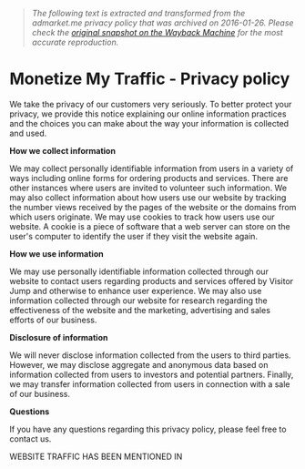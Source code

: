 > *The following text is extracted and transformed from the admarket.me privacy policy that was archived on 2016-01-26. Please check the [original snapshot on the Wayback Machine](https://web.archive.org/web/20160126064420id_/http%3A//admarket.me/privacy) for the most accurate reproduction.*

# Monetize My Traffic - Privacy policy

We take the privacy of our customers very seriously. To better protect your privacy, we provide this notice explaining our online information practices and the choices you can make about the way your information is collected and used.

**How we collect information**

We may collect personally identifiable information from users in a variety of ways including online forms for ordering products and services. There are other instances where users are invited to volunteer such information. We may also collect information about how users use our website by tracking the number views received by the pages of the website or the domains from which users originate. We may use cookies to track how users use our website. A cookie is a piece of software that a web server can store on the user's computer to identify the user if they visit the website again.

**How we use information**

We may use personally identifiable information collected through our website to contact users regarding products and services offered by Visitor Jump and otherwise to enhance user experience. We may also use information collected through our website for research regarding the effectiveness of the website and the marketing, advertising and sales efforts of our business.

**Disclosure of information**

We will never disclose information collected from the users to third parties. However, we may disclose aggregate and anonymous data based on information collected from users to investors and potential partners. Finally, we may transfer information collected from users in connection with a sale of our business.

**Questions**

If you have any questions regarding this privacy policy, please feel free to contact us.

WEBSITE TRAFFIC HAS BEEN MENTIONED IN  

